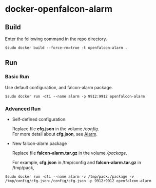 # docker-openfalcon-alarm

## Build

Enter the following command in the repo directory.

```
$sudo docker build --force-rm=true -t openfalcon-alarm .
```

## Run

### Basic Run

Use default configuration, and falcon-alarm package.

```
$sudo docker run -dti --name alarm -p 9912:9912 openfalcon-alarm
```

### Advanced Run

+ Self-defined configuration

  Replace file **cfg.json** in the volume */config*.  
  For more detail about **cfg.json**, see [Alarm](http://book.open-falcon.com/zh/install/alarm.html).

+ New falcon-alarm package

  Replace file **falcon-alarm.tar.gz** in the volume */package*.
  
  For example, **cfg.json** in /tmp/config and **falcon-alarm.tar.gz** in /tmp/pack,

```
$sudo docker run -dti --name alarm -v /tmp/pack:/package -v /tmp/config/cfg.json:/config/cfg.json -p 9912:9912 openfalcon-alarm
```
